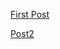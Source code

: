 [First Post](https://mabyre.github.io/docs/posts/2021-12-09-first-post)

[Post2](https://mabyre.github.io/docs/posts/2022-07-21-post2.md)
